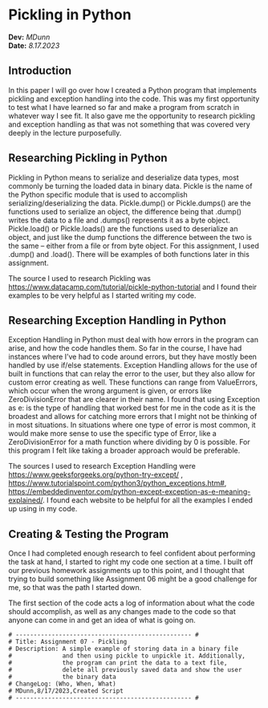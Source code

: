 # Pickling in Python
**Dev:** *MDunn*   
**Date:** *8.17.2023*

## Introduction
In this paper I will go over how I created a Python program that implements pickling and exception handling into the code. This was my first opportunity to test what I have learned so far and make a program from scratch in whatever way I see fit. It also gave me the opportunity to research pickling and exception handling as that was not something that was covered very deeply in the lecture purposefully.

## Researching Pickling in Python
Pickling in Python means to serialize and deserialize data types, most commonly be turning the loaded data in binary data. Pickle is the name of the Python specific module that is used to accomplish serializing/deserializing the data. Pickle.dump() or Pickle.dumps() are the functions used to serialize an object, the difference being that .dump() writes the data to a file and .dumps() represents it as a byte object. Pickle.load() or Pickle.loads() are the functions used to deserialize an object, and just like the dump functions the difference between the two is the same – either from a file or from byte object. For this assignment, I used .dump() and .load(). There will be examples of both functions later in this assignment. 

The source I used to research Pickling was https://www.datacamp.com/tutorial/pickle-python-tutorial and I found their examples to be very helpful as I started writing my code.

## Researching Exception Handling in Python
Exception Handling in Python must deal with how errors in the program can arise, and how the code handles them. So far in the course, I have had instances where I’ve had to code around errors, but they have mostly been handled by use if/else statements. Exception Handling allows for the use of built in functions that can relay the error to the user, but they also allow for custom error creating as well. These functions can range from ValueErrors, which occur when the wrong argument is given, or errors like ZeroDivisionError that are clearer in their name. I found that using Exception as e: is the type of handling that worked best for me in the code as it is the broadest and allows for catching more errors that I might not be thinking of in most situations. In situations where one type of error is most common, it would make more sense to use the specific type of Error, like a ZeroDivisionError for a math function where dividing by 0 is possible. For this program I felt like taking a broader approach would be preferable.

The sources I used to research Exception Handling were https://www.geeksforgeeks.org/python-try-except/ , https://www.tutorialspoint.com/python3/python_exceptions.htm#, https://embeddedinventor.com/python-except-exception-as-e-meaning-explained/. I found each website to be helpful for all the examples I ended up using in my code.

## Creating & Testing the Program
Once I had completed enough research to feel confident about performing the task at hand, I started to right my code one section at a time. I built off our previous homework assignments up to this point, and I thought that trying to build something like Assignment 06 might be a good challenge for me, so that was the path I started down.

The first section of the code acts a log of information about what the code should accomplish, as well as any changes made to the code so that anyone can come in and get an idea of what is going on. 

```
# ------------------------------------------------- #
# Title: Assignment 07 - Pickling
# Description: A simple example of storing data in a binary file
#              and then using pickle to unpickle it. Additionally,
#              the program can print the data to a text file,
#              delete all previously saved data and show the user
#              the binary data
# ChangeLog: (Who, When, What)
# MDunn,8/17/2023,Created Script
# ------------------------------------------------- #
```
